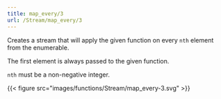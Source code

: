 ```yaml
---
title: map_every/3
url: /Stream/map_every/3
---
```


Creates a stream that will apply the given function on every `nth` element from the enumerable.

The first element is always passed to the given function.

`nth` must be a non-negative integer.

{{< figure src="images/functions/Stream/map_every-3.svg" >}}
